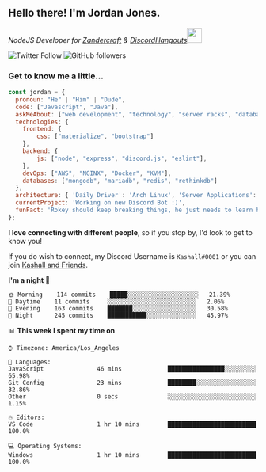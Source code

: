 <h2> Hello there! I'm Jordan Jones.</h2>
<p><em>NodeJS Developer for <a href="https://github.com/Zandercraft">Zandercraft</a> & <a href="https://github.com/DiscordHangouts">DiscordHangouts</a><img src="https://media.giphy.com/media/WUlplcMpOCEmTGBtBW/giphy.gif" width="30"></em></p>

![Twitter Follow](https://img.shields.io/twitter/follow/kashalls?label=Follow)
![GitHub followers](https://img.shields.io/github/followers/kashalls?label=Follow&style=social)

### Get to know me a little...

```javascript
const jordan = {
  pronoun: "He" | "Him" | "Dude",
  code: ["Javascript", "Java"],
  askMeAbout: ["web development", "technology", "server racks", "databases"],
  technologies: {
    frontend: {
        css: ["materialize", "bootstrap"]
    },
    backend: {
        js: ["node", "express", "discord.js", "eslint"],
    },
    devOps: ["AWS", "NGINX", "Docker", "KVM"],
    databases: ["mongodb", "mariadb", "redis", "rethinkdb"]
  },
  architecture: { 'Daily Driver': 'Arch Linux', 'Server Applications': 'Ubuntu Focal' },
  currentProject: 'Working on new Discord Bot :)',
  funFact: 'Rokey should keep breaking things, he just needs to learn how to fix them.'
};
```

<b>I love connecting with different people</b>, so if you stop by, I'd look to get to know you!

If you do wish to connect, my Discord Username is `Kashall#0001` or you can join <a href="https://discord.gg/Xv7WKN">Kashall and Friends</a>.

<!--START_SECTION:waka-->
**I'm a night 🦉** 

```text
🌞 Morning    114 commits    █████░░░░░░░░░░░░░░░░░░░░   21.39% 
🌆 Daytime    11 commits     ░░░░░░░░░░░░░░░░░░░░░░░░░   2.06% 
🌃 Evening    163 commits    ███████░░░░░░░░░░░░░░░░░░   30.58% 
🌙 Night      245 commits    ███████████░░░░░░░░░░░░░░   45.97%

```


📊 **This week I spent my time on** 

```text
⌚︎ Timezone: America/Los_Angeles

💬 Languages: 
JavaScript               46 mins             ████████████████░░░░░░░░░   65.98% 
Git Config               23 mins             ████████░░░░░░░░░░░░░░░░░   32.86% 
Other                    0 secs              ░░░░░░░░░░░░░░░░░░░░░░░░░   1.15%

🔥 Editors: 
VS Code                  1 hr 10 mins        █████████████████████████   100.0%

💻 Operating Systems: 
Windows                  1 hr 10 mins        █████████████████████████   100.0%

```


<!--END_SECTION:waka-->

